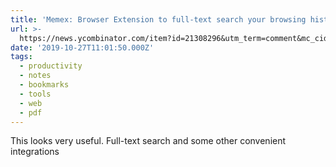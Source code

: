 ```yaml
---
title: 'Memex: Browser Extension to full-text search your browsing history and bookmarks'
url: >-
  https://news.ycombinator.com/item?id=21308296&utm_term=comment&mc_cid=7d90813c88&mc_eid=739de86b40
date: '2019-10-27T11:01:50.000Z'
tags:
  - productivity
  - notes
  - bookmarks
  - tools
  - web
  - pdf
---
```

This looks very useful. Full-text search and some other convenient integrations
